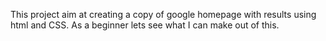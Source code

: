 This project aim at creating a copy of google homepage with results using html and CSS.
As a beginner lets see what I can make out of this.
